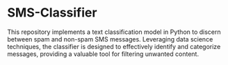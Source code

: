 # SMS-Classifier
This repository implements a text classification model in Python to discern between spam and non-spam SMS messages. Leveraging data science techniques, the classifier is designed to effectively identify and categorize messages, providing a valuable tool for filtering unwanted content. 
